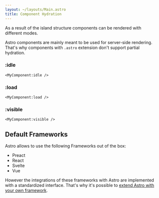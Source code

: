 ```yaml
---
layout: ~/layouts/Main.astro
title: Component Hydration
---
```


As a result of the island structure components can be rendered with different modes.

Astro components are mainly meant to be used for server-side rendering. That's why components with `.astro` extension don't support partial hydration.

### :idle

`<MyComponent:idle />`

### :load
`<MyComponent:load />`

### :visible
`<MyComponent:visible />`



## Default Frameworks

Astro allows to use the following Frameworks out of the box:
- Preact
- React
- Svelte
- Vue


However the integrations of these frameworks with Astro are implemented with a standardized interface. That's why it's possible to [extend Astro with your own framework](https://9df26f6f-108b-4c28-b959-a7e527d38198.vscode-webview-test.com/vscode-resource/file///Users/jan-martinfruehwacht/Dendron/personal/technology/tech.astro.documentation.extend.framework.md).

